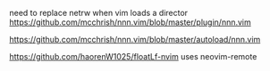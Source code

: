 

need to replace netrw when vim loads a director
https://github.com/mcchrish/nnn.vim/blob/master/plugin/nnn.vim

https://github.com/mcchrish/nnn.vim/blob/master/autoload/nnn.vim


https://github.com/haorenW1025/floatLf-nvim
uses neovim-remote